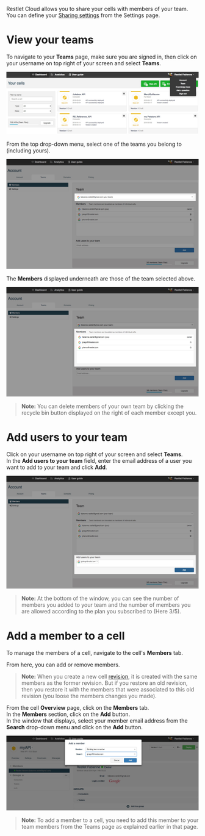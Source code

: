 Restlet Cloud allows you to share your cells with members of your team.
You can define your [Sharing settings](/documentation/cloud/guide/share/sharing-settings "Sharing settings") from the Settings page.

# View your teams

To navigate to your **Teams** page, make sure you are signed in, then click on your username on top right of your screen and select **Teams**.  

![Team menu](images/select-team-menu.jpg "Team menu")

From the top drop-down menu, select one of the teams you belong to (including yours).

![Select team](images/select-team.jpg "Select team")

The **Members** displayed underneath are those of the team selected above.  

![Select team](images/team-members.jpg "Select team")

>**Note:** You can delete members of your own team by clicking the recycle bin button displayed on the right of each member except you.

# Add users to your team

Click on your username on top right of your screen and select **Teams**.    
In the **Add users to your team** field, enter the email address of a user you want to add to your team and click **Add**.

![Add user to team](images/add-user-to-team.jpg "Add user to team")

>**Note:** At the bottom of the window, you can see the number of members you added to your team and the number of members you are allowed according to the plan you subscribed to (Here 3/5).

# Add a member to a cell

To manage the members of a cell, navigate to the cell's **Members** tab.

From here, you can add or remove members.

>**Note:** When you create a new cell [revision](/documentation/cloud/guide/explore/revisions "revision"), it is created with the same members as the former revision. But if you restore an old revision, then you restore it with the members that were associated to this old revision (you loose the members changes you made).

From the cell **Overview** page, click on the **Members** tab.  
In the **Members** section, click on the **Add** button.  
In the window that displays, select your member email address from the **Search** drop-down menu and click on the **Add** button.

![Add member](images/add-member-to-cell.jpg "Add member")

>**Note:** To add a member to a cell, you need to add this member to your team members from the Teams page as explained earlier in that page.
